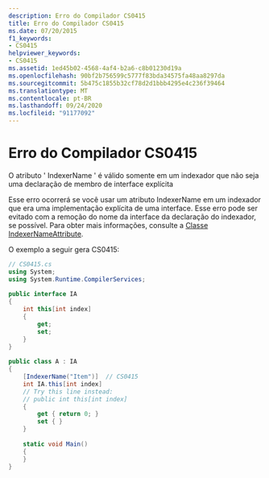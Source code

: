 ```yaml
---
description: Erro do Compilador CS0415
title: Erro do Compilador CS0415
ms.date: 07/20/2015
f1_keywords:
- CS0415
helpviewer_keywords:
- CS0415
ms.assetid: 1ed45b02-4568-4af4-b2a6-c8b01230d19a
ms.openlocfilehash: 90bf2b756599c5777f83bda34575fa48aa8297da
ms.sourcegitcommit: 5b475c1855b32cf78d2d1bbb4295e4c236f39464
ms.translationtype: MT
ms.contentlocale: pt-BR
ms.lasthandoff: 09/24/2020
ms.locfileid: "91177092"
---
```

# <a name="compiler-error-cs0415"></a>Erro do Compilador CS0415

O atributo ' IndexerName ' é válido somente em um indexador que não seja uma declaração de membro de interface explícita  
  
 Esse erro ocorrerá se você usar um atributo IndexerName em um indexador que era uma implementação explícita de uma interface. Esse erro pode ser evitado com a remoção do nome da interface da declaração do indexador, se possível. Para obter mais informações, consulte a [Classe IndexerNameAttribute](xref:System.Runtime.CompilerServices.IndexerNameAttribute).  
  
 O exemplo a seguir gera CS0415:  
  
```csharp
// CS0415.cs  
using System;  
using System.Runtime.CompilerServices;  
  
public interface IA  
{  
    int this[int index]  
    {  
        get;  
        set;  
    }  
}  
  
public class A : IA  
{  
    [IndexerName("Item")]  // CS0415  
    int IA.this[int index]  
    // Try this line instead:  
    // public int this[int index]  
    {  
        get { return 0; }  
        set { }  
    }  
  
    static void Main()  
    {  
    }  
}  
```
